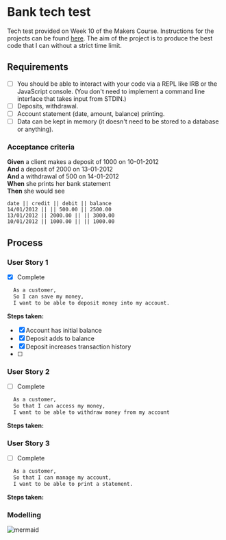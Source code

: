 # Bank tech test

Tech test provided on Week 10 of the Makers Course. Instructions for the projects can be found [here](https://github.com/makersacademy/course/blob/master/individual_challenges/bank_tech_test.md). 
The aim of the project is to produce the best code that I can without a strict time limit.

## Requirements

- [ ] You should be able to interact with your code via a REPL like IRB or the JavaScript console.  (You don't need to implement a command line interface that takes input from STDIN.)
- [ ] Deposits, withdrawal.
- [ ] Account statement (date, amount, balance) printing.
- [ ] Data can be kept in memory (it doesn't need to be stored to a database or anything).

### Acceptance criteria

**Given** a client makes a deposit of 1000 on 10-01-2012  
**And** a deposit of 2000 on 13-01-2012  
**And** a withdrawal of 500 on 14-01-2012  
**When** she prints her bank statement  
**Then** she would see

```
date || credit || debit || balance
14/01/2012 || || 500.00 || 2500.00
13/01/2012 || 2000.00 || || 3000.00
10/01/2012 || 1000.00 || || 1000.00
```
## Process


### User Story 1
- [X] Complete
```bash
  As a customer,
  So I can save my money,
  I want to be able to deposit money into my account.
```
**Steps taken:**
- [X] Account has initial balance
- [X] Deposit adds to balance
- [X] Deposit increases transaction history
- [ ] 


### User Story 2
- [ ] Complete
```bash
  As a customer,
  So that I can access my money,
  I want to be able to withdraw money from my account
```
**Steps taken:**

### User Story 3
- [ ] Complete
```bash
  As a customer,
  So that I can manage my account,
  I want to be able to print a statement.
```
**Steps taken:**

### Modelling

![mermaid](https://mermaid-js.github.io/mermaid-live-editor/#/view/eyJjb2RlIjoiY2xhc3NEaWFncmFtXG5cdEFjY291bnQgLS0-IFRyYW5zYWN0aW9uXG5cdEFjY291bnQgLS0-IFN0YXRlbWVudFxuXG5cdGNsYXNzIEFjY291bnR7XG4gICAgK2JhbGFuY2VcbiAgICArdHJhbnNhY3Rpb25faGlzdG9yeVxuICAgICtkZXBvc2l0KClcbiAgICArd2l0aGRyYXcoKVxuICAgICtwcmludF9zdGF0ZW1lbnQoKVxuICB9XG5cdGNsYXNzIFRyYW5zYWN0aW9ue1xuXHRcdCtEYXRlXG4gICAgK2NyZWRpdFxuICAgICtkZWJpdFxuXHR9XG5cdGNsYXNzIFN0YXRlbWVudHtcblx0XHQrZGlzcGxheVxuICAgICtwcmludCgpXG5cdH1cblx0XHRcdFx0XHQiLCJtZXJtYWlkIjp7InRoZW1lIjoibmV1dHJhbCJ9fQ)